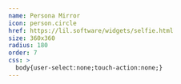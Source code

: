 ```yaml
---
name: Persona Mirror
icon: person.circle
href: https://lil.software/widgets/selfie.html
size: 360x360
radius: 180
order: 7
css: >
  body{user-select:none;touch-action:none;}
---
```

